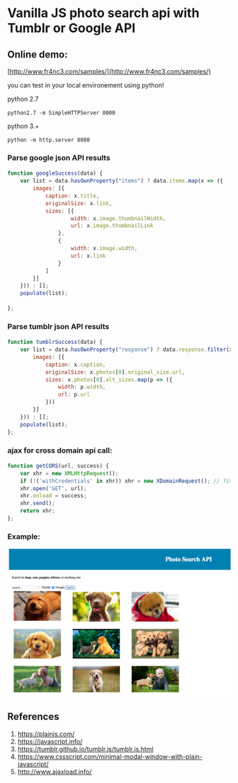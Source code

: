 Vanilla JS photo search api with Tumblr or Google API
====================================================

Online demo:
---------------------

[http://www.fr4nc3.com/samples/](http://www.fr4nc3.com/samples/)


you can test in your local environement using python! 

python 2.7
```
python2.7 -m SimpleHTTPServer 8000
```
python 3.+
```
python -m http.server 8080
```
### Parse google json API results
```js
function googleSuccess(data) {
    var list = data.hasOwnProperty("items") ? data.items.map(x => ({
        images: [{
            caption: x.title,
            originalSize: x.link,
            sizes: [{
                    width: x.image.thumbnailWidth,
                    url: x.image.thumbnailLink
                },
                {
                    width: x.image.width,
                    url: x.link
                }
            ]
        }]
    })) : [];
    populate(list);

};
```
### Parse tumblr json API results
```js
function tumblrSuccess(data) {
    var list = data.hasOwnProperty("response") ? data.response.filter(x => x.type == "photo").map(x => ({
        images: [{
            caption: x.caption,
            originalSize: x.photos[0].original_size.url,
            sizes: x.photos[0].alt_sizes.map(p => ({
                width: p.width,
                url: p.url
            }))
        }]
    })) : [];
    populate(list);
};
```
### ajax for cross domain api call:
```js
function getCORS(url, success) {
    var xhr = new XMLHttpRequest();
    if (!('withCredentials' in xhr)) xhr = new XDomainRequest(); // fix IE8/9
    xhr.open('GET', url);
    xhr.onload = success;
    xhr.send();
    return xhr;
};
```

### Example:

![Screenshot](images/example.png)


References
---------------------

1. https://plainjs.com/
2. https://javascript.info/ 
3. https://tumblr.github.io/tumblr.js/tumblr.js.html
4. https://www.cssscript.com/minimal-modal-window-with-plain-javascript/
5. http://www.ajaxload.info/

